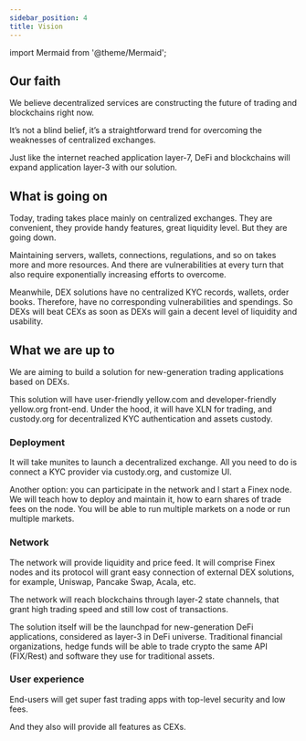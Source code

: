 ```yaml
---
sidebar_position: 4
title: Vision
---
```

import Mermaid from '@theme/Mermaid';

## Our faith

We believe decentralized services are constructing the future of trading and blockchains right now.

It’s not a blind belief, it’s a straightforward trend for overcoming the weaknesses of centralized exchanges. 

Just like the internet reached application layer-7, DeFi and blockchains will expand application layer-3 with our solution.

## What is going on

Today, trading takes place mainly on centralized exchanges. They are convenient, they provide handy features, great liquidity level. But they are going down.

Maintaining servers, wallets, connections, regulations, and so on takes more and more resources. And there are vulnerabilities at every turn that also require exponentially increasing efforts to overcome.

Meanwhile, DEX solutions have no centralized KYC records, wallets, order books. Therefore, have no corresponding vulnerabilities and spendings. So DEXs will beat CEXs as soon as DEXs will gain a decent level of liquidity and usability.

## What we are up to

We are aiming to build a solution for new-generation trading applications based on DEXs.

This solution will have user-friendly yellow.com and developer-friendly yellow.org front-end. Under the hood, it will have XLN for trading, and custody.org for decentralized KYC authentication and assets custody.

<Mermaid chart='
classDiagram
Front_end <|-- XLN
Front_end <|-- custody_org
Front_end : yellow.com
Front_end : user-friendly
Front_end: yellow.org()
Front_end: developer-friendly()
class XLN{
price feed
matching engine()
}
class custody_org{
KYC authentication partners
assets custody partners()
}' />

### Deployment

It will take munites to launch a decentralized exchange. All you need to do is connect a KYC provider via custody.org, and customize UI.

Another option: you can participate in the network and l start a Finex node. We will teach how to deploy and maintain it, how to earn shares of trade fees on the node. You will be able to run multiple markets on a node or run multiple markets.

### Network

The network will provide liquidity and price feed. It will comprise Finex nodes and its protocol will grant easy connection of external DEX solutions, for example, Uniswap, Pancake Swap, Acala, etc.

The network will reach blockchains through layer-2 state channels, that grant high trading speed and still low cost of transactions.

The solution itself will be the launchpad for new-generation DeFi applications, considered as layer-3 in DeFi universe.
Traditional financial organizations, hedge funds will be able to trade crypto the same API (FIX/Rest) and software they use for traditional assets.

### User experience

End-users will get super fast trading apps with top-level security and low fees.

And they also will provide all features as CEXs.

